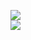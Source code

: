 [![](https://img.shields.io/badge/Made%20With-Github%20Spray-lightgrey.svg?style=for-the-badge&logo=github)](https://github.com/Annihil/github-spray#25539)  
[![](https://i.imgur.com/2DrTn0Z.gif)](https://github.com/Annihil/github-spray)